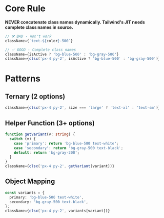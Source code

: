 # Core Rule

**NEVER concatenate class names dynamically. Tailwind's JIT needs complete class names in source.**

```typescript
// ❌ BAD - Won't work
className={`text-${color}-500`}

// ✅ GOOD - Complete class names
className={isActive ? 'bg-blue-500' : 'bg-gray-500'}
className={clsx('px-4 py-2', isActive ? 'bg-blue-500' : 'bg-gray-500')}
```

# Patterns

## Ternary (2 options)
```typescript
className={clsx('px-4 py-2', size === 'large' ? 'text-xl' : 'text-sm')}
```

## Helper Function (3+ options)
```typescript
function getVariant(v: string) {
  switch (v) {
    case 'primary': return 'bg-blue-500 text-white';
    case 'secondary': return 'bg-gray-500 text-black';
    default: return 'bg-gray-200';
  }
}
className={clsx('px-4 py-2', getVariant(variant))}
```

## Object Mapping
```typescript
const variants = {
  primary: 'bg-blue-500 text-white',
  secondary: 'bg-gray-500 text-black',
};
className={clsx('px-4 py-2', variants[variant])}
```
